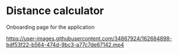 # Distance calculator 

Onboarding page for the application





https://user-images.githubusercontent.com/34867924/162684898-bdf53f22-b564-474d-9bc3-a77c7de67142.mp4


